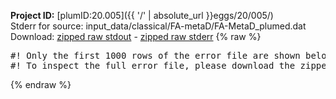 **Project ID:** [plumID:20.005]({{ '/' | absolute_url }}eggs/20/005/)  
Stderr for source:  input_data/classical/FA-metaD/FA-MetaD_plumed.dat   
Download: [zipped raw stdout](FA-MetaD_plumed.dat.plumed_master.stdout.txt.zip) - [zipped raw stderr](FA-MetaD_plumed.dat.plumed_master.stderr.txt.zip) 
{% raw %}
<pre>
#! Only the first 1000 rows of the error file are shown below
#! To inspect the full error file, please download the zipped raw stderr file above
</pre>
{% endraw %}
